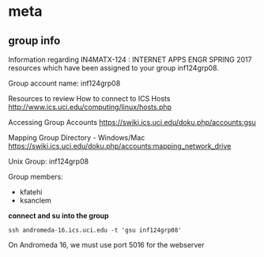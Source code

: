 # meta

## group info

Information regarding IN4MATX-124 : INTERNET APPS ENGR SPRING 2017 resources which have been assigned to your group inf124grp08.

Group account name: inf124grp08

Resources to review
How to connect to ICS Hosts
    http://www.ics.uci.edu/computing/linux/hosts.php

Accessing Group Accounts
    https://swiki.ics.uci.edu/doku.php/accounts:gsu

Mapping Group Directory - Windows/Mac
    https://swiki.ics.uci.edu/doku.php/accounts:mapping_network_drive


Unix Group:      inf124grp08

Group members:
* kfatehi
* ksanclem

**connect and su into the group**

`ssh andromeda-16.ics.uci.edu -t 'gsu inf124grp08'`

On Andromeda 16, we must use port 5016 for the webserver
